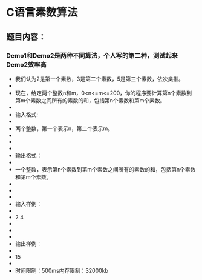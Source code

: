 # C语言素数算法
## 题目内容：
### Demo1和Demo2是两种不同算法，个人写的第二种，测试起来Demo2效率高
* 我们认为2是第一个素数，3是第二个素数，5是第三个素数，依次类推。
* 
* 现在，给定两个整数n和m，0<n<=m<=200，你的程序要计算第n个素数到第m个素数之间所有的素数的和，包括第n个素数和第m个素数。
* 
* 输入格式:
* 
* 两个整数，第一个表示n，第二个表示m。
* 
*  
* 
* 输出格式：
* 
* 一个整数，表示第n个素数到第m个素数之间所有的素数的和，包括第n个素数和第m个素数。
* 
*  
* 
* 输入样例：
* 
* 2 4 
* 
*  
* 
* 输出样例：
* 
* 15
* 
* 时间限制：500ms内存限制：32000kb

